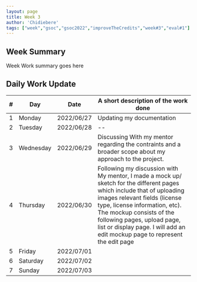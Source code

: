 ```yaml
---
layout: page
title: Week 3
author: 'Chidiebere'
tags: ["week","gsoc","gsoc2022","improveTheCredits","week#3","eval#1"]
---
```


## Week Summary

Week Work summary goes here 

## Daily Work Update

|\#|Day|Date|A short description of the work done|  
|---	|---	|---	|---	|  
|1   	| Monday 	|   2022/06/27	| Updating my documentation |  
|2   	| Tuesday  	|   2022/06/28	| -- |  
|3   	| Wednesday |  2022/06/29 	| Discussing With my mentor regarding the contraints and a broader scope about my approach to the project.|  
|4   	| Thursday  |   2022/06/30	| Following my discussion with My mentor, I made a mock up/ sketch for the different pages which include that of uploading images relevant fields (license type, license information, etc). The mockup consists of the following pages, upload page, list or display page. I will add an edit mockup page to represent the edit page |  
|5   	| Friday  	|   2022/07/01	|  |  
|6   	| Saturday  |  2022/07/02	|  |  
|7   	| Sunday  	|   2022/07/03	|  |  
